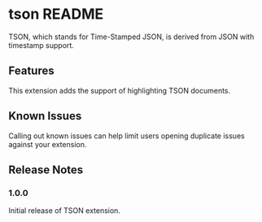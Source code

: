 # tson README

TSON, which stands for Time-Stamped JSON, is derived from JSON with timestamp support.

## Features

This extension adds the support of highlighting TSON documents.

## Known Issues

Calling out known issues can help limit users opening duplicate issues against your extension.

## Release Notes

### 1.0.0

Initial release of TSON extension.